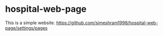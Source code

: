 # hospital-web-page
This is a simple website.
https://github.com/sjmeshram1998/hospital-web-page/settings/pages
